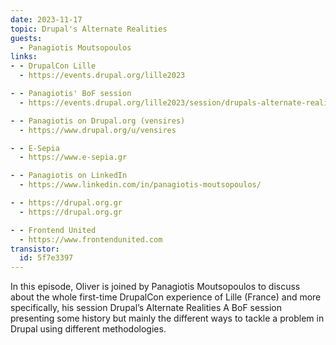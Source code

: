 ```yaml
---
date: 2023-11-17
topic: Drupal's Alternate Realities
guests:
  - Panagiotis Moutsopoulos
links:
- - DrupalCon Lille
  - https://events.drupal.org/lille2023

- - Panagiotis' BoF session
  - https://events.drupal.org/lille2023/session/drupals-alternate-realities

- - Panagiotis on Drupal.org (vensires)
  - https://www.drupal.org/u/vensires

- - E-Sepia
  - https://www.e-sepia.gr

- - Panagiotis on LinkedIn
  - https://www.linkedin.com/in/panagiotis-moutsopoulos/

- - https://drupal.org.gr
  - https://drupal.org.gr

- - Frontend United
  - https://www.frontendunited.com
transistor:
  id: 5f7e3397
---
```


In this episode, Oliver is joined by Panagiotis Moutsopoulos to discuss about the whole first-time DrupalCon experience of Lille (France) and more specifically, his session Drupal’s Alternate Realities A BoF session presenting some history but mainly the different ways to tackle a problem in Drupal using different methodologies.
